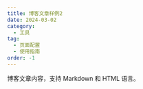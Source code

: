 ```yaml
---
title: 博客文章样例2
date: 2024-03-02
category:
  - 工具
tag:
  - 页面配置
  - 使用指南
order: -1
---
```


博客文章内容，支持 Markdown 和 HTML 语言。
